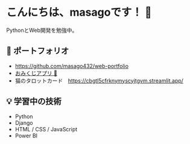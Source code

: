 # こんにちは、masagoです！ 👋

PythonとWeb開発を勉強中。
## 🌸 ポートフォリオ
- https://github.com/masago432/web-portfolio
- [おみくじアプリ 🎴](https://masago432.github.io/omikuji-app/)  
- 猫のタロットカード　https://cbgtl5cfrknymyscyjtgvm.streamlit.app/

## 💡 学習中の技術
- Python
- Django
- HTML / CSS / JavaScript
- Power BI

